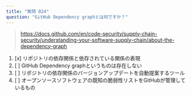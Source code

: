 ```yaml
---
title: "質問 024"
question: "GitHub Dependency graphとは何ですか？"
---
```



> https://docs.github.com/en/code-security/supply-chain-security/understanding-your-software-supply-chain/about-the-dependency-graph
1. [x] リポジトリの依存関係と依存されている関係の表現
1. [ ] GitHub Dependency graphというものは存在しない
1. [ ] リポジトリの依存関係のバージョンアップデートを自動提案するツール
1. [ ] オープンソースソフトウェアの既知の脆弱性リストをGitHubが管理しているもの